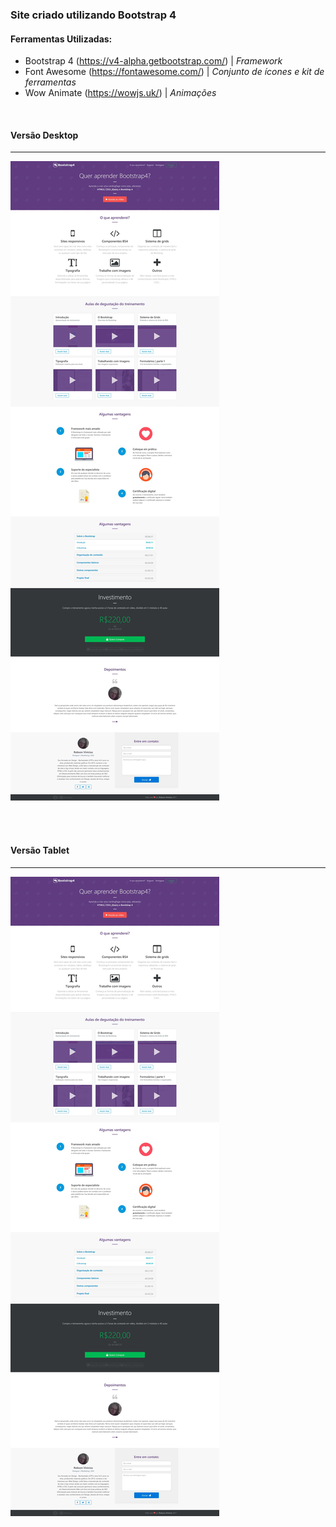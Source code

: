### Site criado utilizando Bootstrap 4

#### Ferramentas Utilizadas:

* Bootstrap 4 (https://v4-alpha.getbootstrap.com/) | *Framework*
* Font Awesome (https://fontawesome.com/) | *Conjunto de ícones e kit de ferramentas*
* Wow Animate (https://wowjs.uk/) | *Animações*

<br>

#### Versão Desktop 
***

![Blueprint Versão Desktop](https://raw.githubusercontent.com/RobsonVinicius/site-bootstrap4/master/thumbnail.jpg)

<br>
<br>

#### Versão Tablet
***

![Blueprint Versão Desktop](https://raw.githubusercontent.com/RobsonVinicius/site-bootstrap4/master/thumbnail.jpg)

